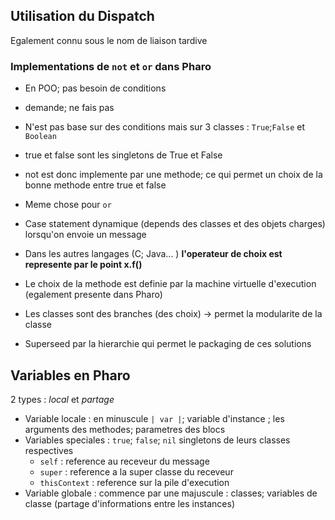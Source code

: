 ## Utilisation du Dispatch
Egalement connu sous le nom de liaison tardive

### Implementations de `not` et `or` dans Pharo
- En POO; pas besoin de conditions
- demande; ne fais pas
- N'est pas base sur des conditions mais sur 3 classes : `True`;`False` et `Boolean`
- true et false sont les singletons de True et False
- not est donc implemente par une methode; ce qui permet un choix de la bonne methode entre true et false
- Meme chose pour `or`

- Case statement dynamique (depends des classes et des objets charges) lorsqu'on envoie un message
- Dans les autres langages (C; Java... ) **l'operateur de choix est represente par le point x.f()**
- Le choix de la methode est definie par la machine virtuelle d'execution (egalement presente dans Pharo)
- Les classes sont des branches (des choix) -> permet la modularite de la classe
- Superseed par la hierarchie qui permet le packaging de ces solutions

## Variables en Pharo
2 types : *local* et *partage*
- Variable locale : en minuscule `| var |`; variable d'instance ; les arguments des methodes; parametres des blocs
- Variables speciales : `true`; `false`; `nil` singletons de leurs classes respectives
  - `self` : reference au receveur du message
  - `super` : reference a la super classe du receveur
  - `thisContext` : reference sur la pile d'execution
- Variable globale : commence par une majuscule : classes; variables de classe (partage d'informations entre les instances)
